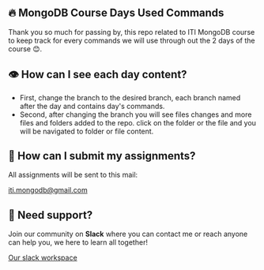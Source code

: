 ## 🔥 MongoDB Course Days Used Commands

Thank you so much for passing by, this repo related to ITI MongoDB course to keep track for every commands we will use through out the 2 days of the course 😊.


## 👁️ How can I see each day content?

- First, change the branch to the desired branch, each branch named after the day and contains day's commands.
- Second, after changing the branch you will see files changes and more files and folders added to the repo. click on the folder or the file and you will be navigated to folder or file content.


## 📝 How can I submit my assignments?

All assignments will be sent to this mail:

[iti.mongodb@gmail.com](mailto:iti.mongodb@gmail.com)


## 🤝 Need support?

Join our community on **Slack** where you can contact me or reach anyone can help you, we here to learn all together!

[Our slack workspace](https://join.slack.com/t/mongodbcourse/shared_invite/zt-id5p0zxd-EIRdpaUtCfmdr83J4d8k1g)